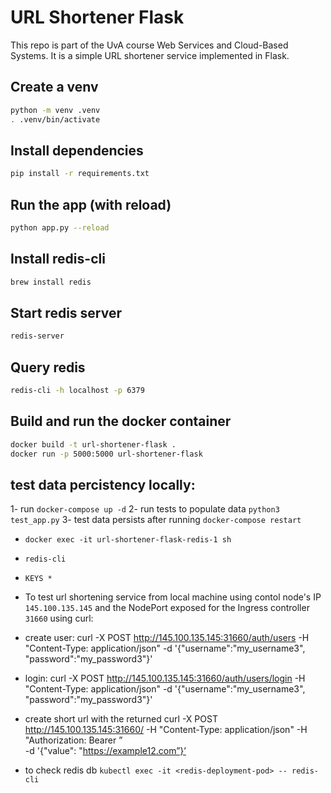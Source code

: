 # URL Shortener Flask

This repo is part of the UvA course Web Services and Cloud-Based Systems. It is a simple URL shortener service implemented in Flask.

## Create a venv
```bash
python -m venv .venv
. .venv/bin/activate
```

## Install dependencies
```bash
pip install -r requirements.txt
```

## Run the app (with reload)
```bash
python app.py --reload
```

## Install redis-cli
```bash
brew install redis
```

## Start redis server
```bash
redis-server
```

## Query redis
```bash
redis-cli -h localhost -p 6379
```

## Build and run the docker container
```bash
docker build -t url-shortener-flask .
docker run -p 5000:5000 url-shortener-flask
```

## test data percistency locally: 
1- run `docker-compose up -d`
2- run tests to populate data `python3 test_app.py`
3- test data persists after running `docker-compose restart`
  - `docker exec -it url-shortener-flask-redis-1 sh`
  - `redis-cli`
  - `KEYS *`

- To test url shortening service from local machine using contol node's IP `145.100.135.145` and the NodePort exposed for the Ingress controller `31660` using curl:

- create user:
curl -X POST http://145.100.135.145:31660/auth/users -H "Content-Type: application/json" -d '{"username":"my_username3", "password":"my_password3"}'

- login:
curl -X POST http://145.100.135.145:31660/auth/users/login -H "Content-Type: application/json" -d '{"username":"my_username3", "password":"my_password3"}'

- create short url with the returned <token>
curl -X POST http://145.100.135.145:31660/ -H "Content-Type: application/json" -H "Authorization: Bearer <token>” \
-d '{"value": "https://example12.com”}’

- to check redis db `kubectl exec -it <redis-deployment-pod> -- redis-cli`
